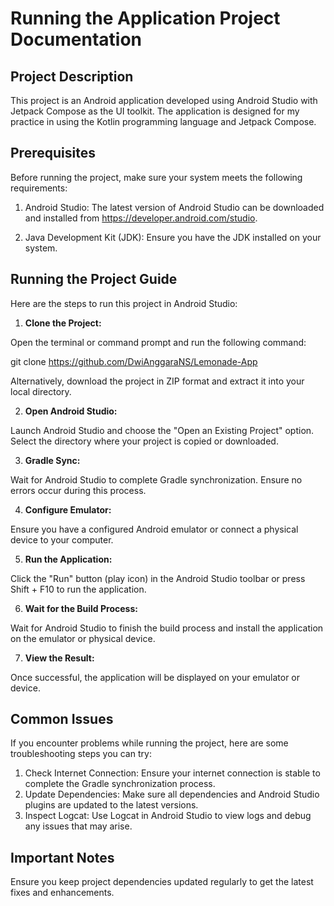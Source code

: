 # **Running the Application Project Documentation**
## **Project Description**

This project is an Android application developed using Android Studio with Jetpack Compose as the UI toolkit. The application is designed for my practice in using the Kotlin programming language and Jetpack Compose.

## **Prerequisites**
Before running the project, make sure your system meets the following requirements:

1. Android Studio: The latest version of Android Studio can be downloaded and installed from https://developer.android.com/studio.

2. Java Development Kit (JDK): Ensure you have the JDK installed on your system.

## **Running the Project Guide**
Here are the steps to run this project in Android Studio:

1. **Clone the Project:**

Open the terminal or command prompt and run the following command:

git clone https://github.com/DwiAnggaraNS/Lemonade-App

Alternatively, download the project in ZIP format and extract it into your local directory.

2. **Open Android Studio:**

Launch Android Studio and choose the "Open an Existing Project" option.
Select the directory where your project is copied or downloaded.

3. **Gradle Sync:**

Wait for Android Studio to complete Gradle synchronization. Ensure no errors occur during this process.

4. **Configure Emulator:**

Ensure you have a configured Android emulator or connect a physical device to your computer.

5. **Run the Application:**

Click the "Run" button (play icon) in the Android Studio toolbar or press Shift + F10 to run the application.

6. **Wait for the Build Process:**

Wait for Android Studio to finish the build process and install the application on the emulator or physical device.

7. **View the Result:**

Once successful, the application will be displayed on your emulator or device.

## **Common Issues**

If you encounter problems while running the project, here are some troubleshooting steps you can try:
1. Check Internet Connection: Ensure your internet connection is stable to complete the Gradle synchronization process.
2. Update Dependencies: Make sure all dependencies and Android Studio plugins are updated to the latest versions.
3. Inspect Logcat: Use Logcat in Android Studio to view logs and debug any issues that may arise.

## **Important Notes**
Ensure you keep project dependencies updated regularly to get the latest fixes and enhancements.
